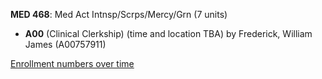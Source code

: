 **MED 468**: Med Act Intnsp/Scrps/Mercy/Grn (7 units)

- **A00** (Clinical Clerkship) (time and location TBA) by Frederick, William James (A00757911)

[Enrollment numbers over time](./MED468.tsv)
